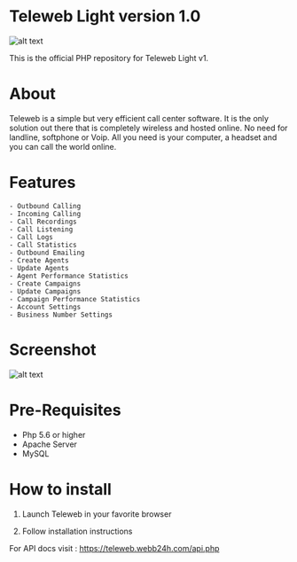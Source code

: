 # Teleweb Light version 1.0
![alt text](https://github.com/webb24h/teleweb/blob/master/teleweb_info_2.png)


This is the official PHP repository for Teleweb Light v1.


# About

Teleweb is a simple but very efficient call center software. It is the only solution out there that is completely wireless and hosted online. No need for landline, softphone or Voip. All you need is your computer, a headset and you can call the world online. 

# Features
    - Outbound Calling
    - Incoming Calling
    - Call Recordings
    - Call Listening
    - Call Logs
    - Call Statistics
    - Outbound Emailing
    - Create Agents
    - Update Agents
    - Agent Performance Statistics
    - Create Campaigns
    - Update Campaigns
    - Campaign Performance Statistics
    - Account Settings
    - Business Number Settings


# Screenshot
![alt text](https://a.fsdn.com/con/app/proj/teleweb-light-v1/screenshots/webb24h_screenshot_call_Center.png/max/max/1)


# Pre-Requisites
- Php 5.6 or higher
- Apache Server 
- MySQL


# How to install

1. Launch Teleweb in your favorite browser

2. Follow installation instructions

For API docs visit : https://teleweb.webb24h.com/api.php

